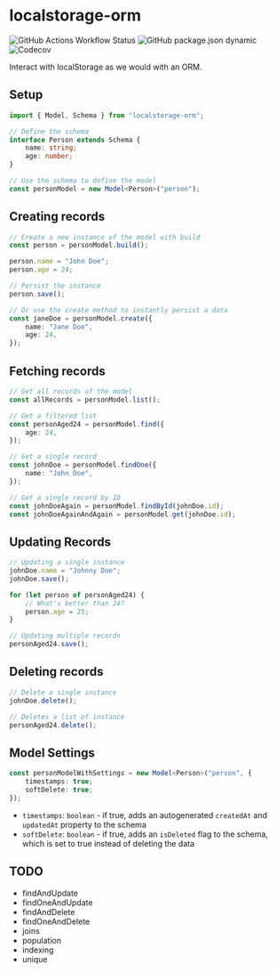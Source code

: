 # localstorage-orm
![GitHub Actions Workflow Status](https://img.shields.io/github/actions/workflow/status/johnreybacal/localstorage-orm/node.js.yml)
![GitHub package.json dynamic](https://img.shields.io/github/package-json/version/johnreybacal/localstorage-orm?label=npm&link=https%3A%2F%2Fwww.npmjs.com%2Fpackage%2Flocalstorage-orm)
![Codecov](https://img.shields.io/codecov/c/github/johnreybacal/localstorage-orm)

Interact with localStorage as we would with an ORM.

## Setup

```typescript
import { Model, Schema } from "localstorage-orm";

// Define the schema
interface Person extends Schema {
    name: string;
    age: number;
}

// Use the schema to define the model
const personModel = new Model<Person>("person");
```

## Creating records

```typescript
// Create a new instance of the model with build
const person = personModel.build();

person.name = "John Doe";
person.age = 24;

// Persist the instance
person.save();

// Or use the create method to instantly persist a data
const janeDoe = personModel.create({
    name: "Jane Doe",
    age: 24,
});
```

## Fetching records

```typescript
// Get all records of the model
const allRecords = personModel.list();

// Get a filtered list
const personAged24 = personModel.find({
    age: 24,
});

// Get a single record
const johnDoe = personModel.findOne({
    name: "John Doe",
});

// Get a single record by ID
const johnDoeAgain = personModel.findById(johnDoe.id);
const johnDoeAgainAndAgain = personModel.get(johnDoe.id);
```

## Updating Records

```typescript
// Updating a single instance
johnDoe.name = "Johnny Doe";
johnDoe.save();

for (let person of personAged24) {
    // What's better than 24?
    person.age = 25;
}

// Updating multiple records
personAged24.save();
```

## Deleting records

```typescript
// Delete a single instance
johnDoe.delete();

// Deletes a list of instance
personAged24.delete();
```

## Model Settings

```typescript
const personModelWithSettings = new Model<Person>("person", {
    timestamps: true;
    softDelete: true;
});
```

-   `timestamps`: `boolean` - if true, adds an autogenerated `createdAt` and `updatedAt` property to the schema
-   `softDelete`: `boolean` - if true, adds an `isDeleted` flag to the schema, which is set to true instead of deleting the data

## TODO

-   findAndUpdate
-   findOneAndUpdate
-   findAndDelete
-   findOneAndDelete
-   joins
-   population
-   indexing
-   unique
